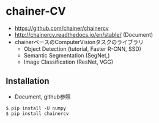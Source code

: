 # chainer-CV

- https://github.com/chainer/chainercv
- http://chainercv.readthedocs.io/en/stable/ (Document)
- chainerベースのComputerVisionタスクのライブラリ
  - Object Detection (tutorial, Faster R-CNN, SSD)
  - Semantic Segmentation (SegNet,)
  - Image Classification (ResNet, VGG)

## Installation
- Document, github参照
```
$ pip install -U numpy
$ pip install chainercv
```
